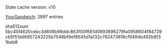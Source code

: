 State cache version: v10

[YourSandwich](https://github.com/YourSandwich): 2897 entries

sha512sum 5bc45f4620cebc3d606b98ddc863f00f661d0893696279fa0958604f84729cb5f51dd6857243225b7548bf9ef8645d1a132c792473818cf9494b492b6f31beb8
